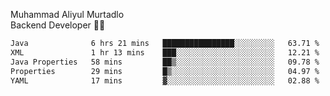 Muhammad Aliyul Murtadlo
<br>
Backend Developer 👨‍💻
<br>
<!--START_SECTION:waka-->

```txt
Java              6 hrs 21 mins   ████████████████░░░░░░░░░   63.71 %
XML               1 hr 13 mins    ███░░░░░░░░░░░░░░░░░░░░░░   12.21 %
Java Properties   58 mins         ██▒░░░░░░░░░░░░░░░░░░░░░░   09.78 %
Properties        29 mins         █▒░░░░░░░░░░░░░░░░░░░░░░░   04.97 %
YAML              17 mins         ▓░░░░░░░░░░░░░░░░░░░░░░░░   02.88 %
```

<!--END_SECTION:waka-->
